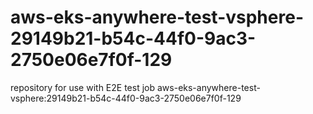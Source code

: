 # aws-eks-anywhere-test-vsphere-29149b21-b54c-44f0-9ac3-2750e06e7f0f-129
repository for use with E2E test job aws-eks-anywhere-test-vsphere:29149b21-b54c-44f0-9ac3-2750e06e7f0f-129
